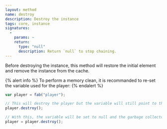 ```yaml
---
layout: method
name: destroy
description: Destroy the instance
tags: core, instance
signatures:
  -
    params: ~
    return:
      type: "null"
      description: Return `null` to stop chaining.
---
```


Before destroying the instance, this method will restore the initial element and remove the instance from the cache.

{% alert info %}
To perform a memory clean, it is recommanded to re-set the variable used for the player:
{% endalert %}

```js
var player = fab("player");

// This will destroy the player but the variable will still point to the object
player.destroy();

// With this, the variable will be set to null and the garbage collector will correctly clean the player
player = player.destroy();
```